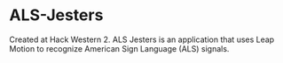# ALS-Jesters
Created at Hack Western 2.
ALS Jesters is an application that uses Leap Motion to recognize American Sign Language (ALS) signals. 
